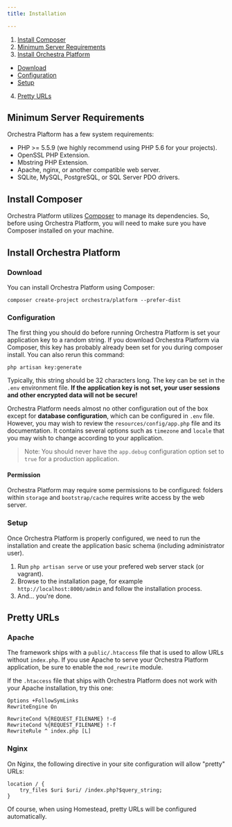 ```yaml
---
title: Installation

---
```


1. [Install Composer](#install-composer)
2. [Minimum Server Requirements](#server-requirement)
3. [Install Orchestra Platform](#install-orchestra-platform)
  - [Download](#download)
  - [Configuration](#configuration)
  - [Setup](#setup)
4. [Pretty URLs](#pretty-urls)

<a name="server-requirement"></a>
## Minimum Server Requirements

Orchestra Plaftorm has a few system requirements:

* PHP >= 5.5.9 (we highly recommend using PHP 5.6 for your projects).
* OpenSSL PHP Extension.
* Mbstring PHP Extension.
* Apache, nginx, or another compatible web server.
* SQLite, MySQL, PostgreSQL, or SQL Server PDO drivers.

<a name="install-composer"></a>
## Install Composer

Orchestra Platform utilizes [Composer](http://getcomposer.org/) to manage its dependencies. So, before using Orchestra Platform, you will need to make sure you have Composer installed on your machine.

<a name="install-orchestra-platform"></a>
## Install Orchestra Platform

<a name="download"></a>
### Download

You can install Orchestra Platform using Composer:

    composer create-project orchestra/platform --prefer-dist

<a name="configuration"></a>
### Configuration

The first thing you should do before running Orchestra Platform is set your application key to a random string. If you download Orchestra Platform via Composer, this key has probably already been set for you during composer install. You can also rerun this command:

    php artisan key:generate

Typically, this string should be 32 characters long. The key can be set in the `.env` environment file. **If the application key is not set, your user sessions and other encrypted data will not be secure!**

Orchestra Platform needs almost no other configuration out of the box except for **database configuration**, which can be configured in `.env` file. However, you may wish to review the `resources/config/app.php` file and its documentation. It contains several options such as `timezone` and `locale` that you may wish to change according to your application.

> Note: You should never have the `app.debug` configuration option set to `true` for a production application.

#### Permission

Orchestra Platform may require some permissions to be configured: folders within `storage` and `bootstrap/cache` requires write access by the web server.

<a name="setup"></a>
### Setup

Once Orchestra Platform is properly configured, we need to run the installation and create the application basic schema (including administrator user).

1. Run `php artisan serve` or use your prefered web server stack (or vagrant).
2. Browse to the installation page, for example `http://localhost:8000/admin` and follow the installation process.
3. And... you're done.

<a name="pretty-urls"></a>
## Pretty URLs

### Apache

The framework ships with a `public/.htaccess` file that is used to allow URLs without `index.php`. If you use Apache to serve your Orchestra Platform application, be sure to enable the `mod_rewrite` module.

If the `.htaccess` file that ships with Orchestra Platform does not work with your Apache installation, try this one:

```
Options +FollowSymLinks
RewriteEngine On

RewriteCond %{REQUEST_FILENAME} !-d
RewriteCond %{REQUEST_FILENAME} !-f
RewriteRule ^ index.php [L]
```

### Nginx

On Nginx, the following directive in your site configuration will allow "pretty" URLs:

```
location / {
    try_files $uri $uri/ /index.php?$query_string;
}
```

Of course, when using Homestead, pretty URLs will be configured automatically.
